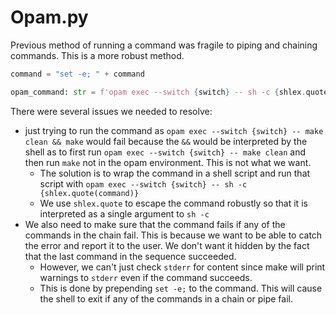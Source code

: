 # Opam.py

Previous method of running a command was fragile to piping and chaining commands. This is a more robust method.

```python
command = "set -e; " + command

opam_command: str = f'opam exec --switch {switch} -- sh -c {shlex.quote(command)}'
```

There were several issues we needed to resolve:
 - just trying to run the command as `opam exec --switch {switch} -- make clean && make` would fail because the `&&` would be interpreted by the shell as to first run `opam exec --switch {switch} -- make clean` and then run `make` not in the opam environment. This is not what we want.
   - The solution is to wrap the command in a shell script and run that script with `opam exec --switch {switch} -- sh -c {shlex.quote(command)}`
   - We use `shlex.quote` to escape the command robustly so that it is interpreted as a single argument to `sh -c`
 - We also need to make sure that the command fails if any of the commands in the chain fail. This is because we want to be able to catch the error and report it to the user. We don't want it hidden by the fact that the last command in the sequence succeeded.
   - However, we can't just check `stderr` for content since make will print warnings to `stderr` even if the command succeeds.
   - This is done by prepending `set -e;` to the command. This will cause the shell to exit if any of the commands in a chain or pipe fail.